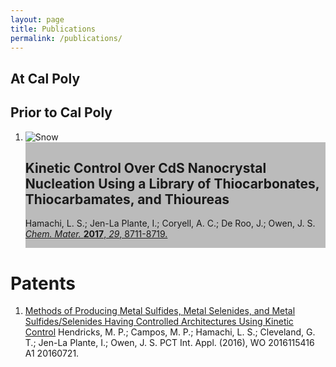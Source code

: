 ```yaml
---
layout: page
title: Publications
permalink: /publications/
---
```


## At Cal Poly

## Prior to Cal Poly
<ol>
   <li>
     <div class="row">
      <div class="column left">
        <img src="https://lesliehamachi.github.io/images/Logo.png" alt="Snow">
      </div>
      <div class="column right" style="background-color:#bbb;">
        <h2>Kinetic Control Over CdS Nanocrystal Nucleation Using a Library of Thiocarbonates, Thiocarbamates, and Thioureas</h2>
        <p>Hamachi, L. S.; Jen-La Plante, I.; Coryell, A. C.; De Roo, J.; Owen, J. S. <a href="https://pubs.acs.org/doi/abs/10.1021/acs.chemmater.7b02861"><em>Chem. Mater.</em> <b>2017</b>, <em>29</em>, 8711-8719.</a></p>
      </div>
    </div>
   </li>
</ol>


# Patents
1. [Methods of Producing Metal Sulfides, Metal Selenides, and Metal Sulfides/Selenides Having Controlled Architectures Using Kinetic Control](https://patents.google.com/patent/WO2016115416A1/en)
Hendricks, M. P.; Campos, M. P.; Hamachi, L. S.; Cleveland, G. T.; Jen-La Plante, I.; Owen, J. S. PCT Int. Appl. (2016), WO 2016115416 A1 20160721.
